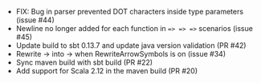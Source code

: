 * FIX: Bug in parser prevented DOT characters inside type parameters (issue #44)
* Newline no longer added for each function in `=> => =>` scenarios (issue #45)
* Update build to sbt 0.13.7 and update java version validation (PR #42)
* Rewrite -> into → when RewriteArrowSymbols is on (issue #34)
* Sync maven build with sbt build (PR #22)
* Add support for Scala 2.12 in the maven build (PR #20)
